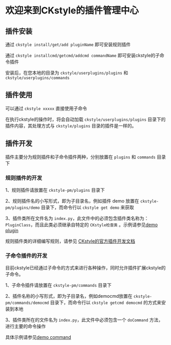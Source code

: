 欢迎来到CKstyle的插件管理中心
==========


## 插件安装

通过 `ckstyle install/get/add pluginName` 即可安装规则插件

通过 `ckstyle installcmd/getcmd/addcmd commandName` 即可安装ckstyle的子命令插件

安装后，在您本地的目录为 `ckstyle/userplugins/plugins` 和 `ckstyle/userplugins/commands` 

## 插件使用 

可以通过 `ckstyle xxxxx` 直接使用子命令

在执行ckstyle的操作时，将会自动加载 `ckstyle/userplugins/plugins` 目录下的插件内容，其处理方式与 `ckstyle/plugins` 目录的插件是一样的。

## 插件开发

插件主要分为规则插件和子命令插件两种，分别放置在 `plugins` 和 `commands` 目录下

### 规则插件的开发

1、规则插件请放置在 `ckstyle-pm/plugins` 目录下

2、规则插件名的小写形式，即为子目录名，例如插件 demo 放置在 `ckstyle-pm/plugins/demo` 目录下，而命令行以 `ckstyle get demo` 来获取

3、插件类所在文件名为 `index.py`，此文件中的必须包含插件类名称为：`PluginClass`，而且此类必须继承自特定的 `CKstyle检查类` 。示例请参见<a href="https://github.com/wangjeaf/ckstyle-pm/blob/master/plugins/demo/index.py">demo plugin</a>

规则插件类的详细编写规则，请参见 <a href="https://github.com/wangjeaf/CSSCheckStyle#plugin-development" target="_blank">CKstyle的官方插件开发文档</a>

### 子命令插件的开发

目前ckstyle已经通过子命令的方式来进行各种操作，同时允许插件扩展ckstyle的子命令。

1、子命令插件请放置在 `ckstyle-pm/commands` 目录下

2、插件名称的小写形式，即为子目录名，例如democmd放置在 `ckstyle-pm/commands/democmd` 目录下，而命令行以 `ckstyle getcmd democmd` 的方式来安装到本地

3、插件类所在的文件名为 `index.py`，此文件中必须包含一个 `doCommand` 方法，进行主要的命令操作

具体示例请参见<a href="https://github.com/wangjeaf/ckstyle-pm/blob/master/commands/democmd/index.py">demo command</a>